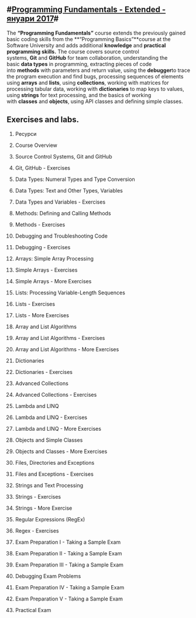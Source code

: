 #[Programming Fundamentals - Extended - януари 2017](https://softuni.bg/trainings/1568/programming-fundamentals-exended-january-2017)#
-----------------------

The **“Programming Fundamentals”** course extends the previously gained basic
coding skills from the \*\*“Programming Basics”\*\*course at the Software
University and adds additional **knowledge** and **practical programming
skills.** The course covers source control systems, **Git** and **GitHub** for
team collaboration, understanding the basic **data types** in programming,
extracting pieces of code into **methods** with parameters and return value,
using the **debugger**to trace the program execution and find bugs, processing
sequences of elements using **arrays** and **lists**, using **collections**,
working with matrices for processing tabular data, working
with **dictionaries** to map keys to values, using **strings** for text
processing, and the basics of working with **classes** and **objects**, using
API classes and defining simple classes.


**Exercises and labs.**
-----------------------
1. Ресурси

2. Course Overview

3. Source Control Systems, Git and GitHub

4. Git, GitHub - Exercises

5. Data Types: Numeral Types and Type Conversion

6. Data Types: Text and Other Types, Variables

7. Data Types and Variables - Exercises

8. Methods: Defining and Calling Methods

9. Methods - Exercises

10. Debugging and Troubleshooting Code

11. Debugging - Exercises

12. Arrays: Simple Array Processing

13. Simple Arrays - Exercises

14. Simple Arrays - More Exercises

15. Lists: Processing Variable-Length Sequences

16. Lists - Exercises

17. Lists - More Exercises

18. Array and List Algorithms

19. Array and List Algorithms - Exercises

20. Array and List Algorithms - More Exercises

21. Dictionaries

22. Dictionaries - Exercises

23. Advanced Collections

24. Advanced Collections - Exercises

25. Lambda and LINQ

26. Lambda and LINQ - Exercises

27. Lambda and LINQ - More Exercises

28. Objects and Simple Classes

29. Objects and Classes - More Exercises

30. Files, Directories and Exceptions

31. Files and Exceptions - Exercises

32. Strings and Text Processing

33. Strings - Exercises

34. Strings - More Exercise

35. Regular Expressions (RegEx)

36. Regex - Exercises

37. Exam Preparation I - Taking a Sample Exam

38. Exam Preparation II - Taking a Sample Exam

39. Exam Preparation III - Taking a Sample Exam

40. Debugging Exam Problems

41. Exam Preparation IV - Taking a Sample Exam

42. Exam Preparation V - Taking a Sample Exam

43. Practical Еxam
